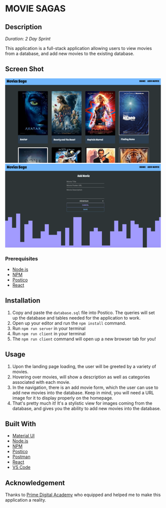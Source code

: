 # MOVIE SAGAS

## Description

_Duration: 2 Day Sprint_

This application is a full-stack application allowing users to view movies from a database, and add new movies to the existing database.

## Screen Shot

![Home Page](./screencaps/screen1.png)  
![Add Movie Page](./screencaps/screen2.png)

### Prerequisites

- [Node.js](https://nodejs.org/en/)
- [NPM](https://www.npmjs.com/)
- [Postico](https://eggerapps.at/postico/)
- [React](https://reactjs.org/)

## Installation

1. Copy and paste the `database.sql` file into Postico. The queries will set up the database and tables needed for the application to work.
2. Open up your editor and run the `npm install` command.
3. Run `npm run server` in your terminal
4. Run `npm run client` in your terminal
5. The `npm run client` command will open up a new browser tab for you!

## Usage

1. Upon the landing page loading, the user will be greeted by a variety of movies.
2. Hovering over movies, will show a description as well as categories associated with each movie.
3. In the navigation, there is an add movie form, which the user can use to add new movies into the database. Keep in mind, you will need a URL image for it to display properly on the homepage.
4. That's pretty much it! It's a stylistic view for images coming from the database, and gives you the ability to add new movies into the database.

## Built With

- [Material UI](https://material-ui.com/)
- [Node.js](https://nodejs.org/en/)
- [NPM](https://www.npmjs.com/)
- [Postico](https://eggerapps.at/postico/)
- [Postman](https://www.postman.com/)
- [React](https://reactjs.org/)
- [VS Code](https://code.visualstudio.com/)

## Acknowledgement

Thanks to [Prime Digital Academy](www.primeacademy.io) who equipped and helped me to make this application a reality.
